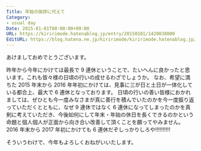 ```yaml
---
Title: 年始の挨拶に代えて
Category:
- usual day
Date: 2015-01-01T00:00:00+09:00
URL: https://kiririmode.hatenablog.jp/entry/20150101/1420038000
EditURL: https://blog.hatena.ne.jp/kiririmode/kiririmode.hatenablog.jp/atom/entry/8454420450079067028
---
```


あけましておめでとうございます。

昨年から今年にかけては最長で 9 連休ということで、たいへんに良かったと思います。これも皆々様の日頃の行いの成せるわざでしょうか。
なお、希望に満ちた 2015 年末から 2016 年年初にかけては、見事に三が日と土日が一体化している都合上、最大で 6 連休となっております。
日頃の行いの善い皆様におかれましては、ぜひとも今一度みなさまが真に善行を積んでいたのかを今一度振り返っていただくとともに、なぜ 9 連休ではなく 6 連休になってしまったのかを真剣に考えていただき、今後如何にして年末・年始の休日を長くできるのかという命題と個人個人が正面から向き合い改善して頂くことを願ってやみません。
2016 年末から 2017 年初にかけても 6 連休だぞしっかりしろや!!!!!!!!!!

そういうわけで、今年もよろしくおねがいいたします。
